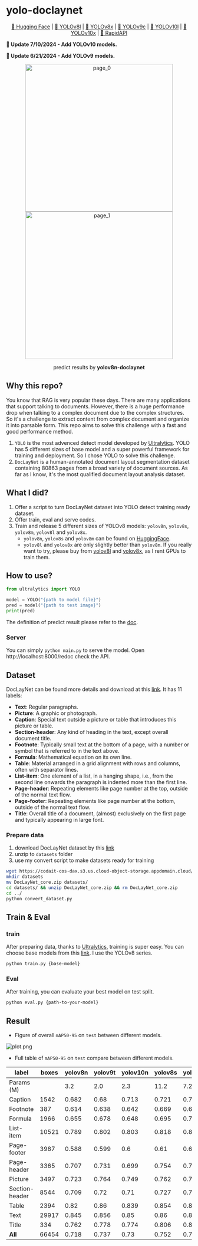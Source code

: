 # yolo-doclaynet

<p align="center">
<a href="https://huggingface.co/hantian/yolo-doclaynet">🤗 Hugging Face</a> | 
<a href="https://buymeacoffee.com/ppaanngggg/e/257457">📁 YOLOv8l</a> |
<a href="https://buymeacoffee.com/ppaanngggg/e/257777">📁 YOLOv8x</a> |
<a href="https://buymeacoffee.com/ppaanngggg/e/268779">📁 YOLOv9c</a> |
<a href="https://buymeacoffee.com/ppaanngggg/e/275642">📁 YOLOv10l</a> |
<a href="https://buymeacoffee.com/ppaanngggg/e/275645">📁 YOLOv10x</a> |
<a href="https://rapidapi.com/ppaanngggg/api/document-layout-analysis"> 🐙 RapidAPI</a>
</p>

**👏 Update 7/10/2024 - Add YOLOv10 models.**

**👏 Update 6/21/2024 - Add YOLOv9 models.**

<p align="center">
  <img src="./test.png" width="400"  alt="page_0"/>
  <img src="./annotated-test.png" width="400"  alt="page_1"/> 
</p>
<p align="center">predict results by <b>yolov8n-doclaynet</b></p>

## Why this repo?

You know that RAG is very popular these days. There are many applications that support talking to documents. However,
there is a huge performance drop when talking to a complex document due to the complex structures. So it's a challenge
to extract content from complex document and organize it into parsable form. This repo aims to solve this challenge with
a fast and good performance method.

1. `YOLO` is the most advenced detect model developed by [Ultralytics](https://github.com/ultralytics/ultralytics). YOLO
   has 5 different sizes of base model and a super powerful framework for training and deployment. So I chose YOLO to
   solve this challenge.
2. `DocLayNet` is a human-annotated document layout segmentation dataset containing 80863 pages from a broad variety of
   document sources. As far as I know, it's the most qualified document layout analysis dataset.

## What I did?

1. Offer a script to turn DocLayNet dataset into YOLO detect training ready dataset.
2. Offer train, eval and serve codes.
3. Train and release 5 different sizes
   of YOLOv8 models: `yolov8n`, `yolov8s`, `yolov8m`, `yolov8l`
   and `yolov8x`.
    - `yolov8n`, `yolov8s` and `yolov8m` can be found on [HuggingFace](https://huggingface.co/hantian/yolo-doclaynet).
    - `yolov8l` and `yolov8x` are only slightly better than `yolov8m`. If you really want to try, please buy
      from [yolov8l](https://buymeacoffee.com/ppaanngggg/e/257457)
      and [yolov8x](https://buymeacoffee.com/ppaanngggg/e/257777), as I rent GPUs to train them.

## How to use?

```python
from ultralytics import YOLO

model = YOLO("{path to model file}")
pred = model("{path to test image}")
print(pred)
```

The definition of predict result please refer to
the [doc](https://docs.ultralytics.com/modes/predict/#working-with-results).

### Server

You can simply `python main.py` to serve the model. Open http://localhost:8000/redoc check the API.

## Dataset

DocLayNet can be found more details and download at this [link](https://github.com/DS4SD/DocLayNet). It has 11 labels:

- **Text**: Regular paragraphs.
- **Picture**: A graphic or photograph.
- **Caption**: Special text outside a picture or table that introduces this picture or
  table.
- **Section-header**: Any kind of heading in the text, except overall document title.
- **Footnote**: Typically small text at the bottom of a page, with a number or symbol
  that is referred to in the text above.
- **Formula**: Mathematical equation on its own line.
- **Table**: Material arranged in a grid alignment with rows and columns, often
  with separator lines.
- **List-item**: One element of a list, in a hanging shape, i.e., from the second line
  onwards the paragraph is indented more than the first line.
- **Page-header**: Repeating elements like page number at the top, outside of the
  normal text flow.
- **Page-footer**: Repeating elements like page number at the bottom, outside of the
  normal text flow.
- **Title**: Overall title of a document, (almost) exclusively on the first page and
  typically appearing in large font.

### Prepare data

1. download DocLayNet dataset by
   this [link](https://codait-cos-dax.s3.us.cloud-object-storage.appdomain.cloud/dax-doclaynet/1.0.0/DocLayNet_core.zip)
2. unzip to `datasets` folder
3. use my convert script to make datasets ready for training

```bash
wget https://codait-cos-dax.s3.us.cloud-object-storage.appdomain.cloud/dax-doclaynet/1.0.0/DocLayNet_core.zip
mkdir datasets
mv DocLayNet_core.zip datasets/
cd datasets/ && unzip DocLayNet_core.zip && rm DocLayNet_core.zip
cd ../
python convert_dataset.py
```

## Train & Eval

### train

After preparing data, thanks to [Ultralytics](https://github.com/ultralytics/ultralytics), training is super easy. You
can choose base models from this [link](https://docs.ultralytics.com/models/). I use the YOLOv8 series.

```bash
python train.py {base-model}
```

### Eval

After training, you can evaluate your best model on test split.

```bash
python eval.py {path-to-your-model}
```

## Result

* Figure of overall `mAP50-95` on `test` between different models.

![plot.png](plot.png)

* Full table of `mAP50-95` on `test` compare between different models.

| label          | boxes | yolov8n | yolov9t | yolov10n | yolov8s | yolov9s | yolov10s | yolov8m | yolov9m | yolov10m | yolov10b | yolov8l | yolov9c | yolov10l | yolov8x | yolov10x |
|----------------|-------|---------|---------|----------|---------|---------|----------|---------|---------|----------|----------|---------|---------|----------|---------|----------|
| Params (M)     |       | 3.2     | 2.0     | 2.3      | 11.2    | 7.2     | 7.2      | 25.9    | 20.1    | 15.4     | 19.1     | 43.7    | 25.5    | 24.4     | 	68.2   | 29.5     |
| Caption        | 1542  | 0.682   | 0.68    | 0.713    | 0.721   | 0.735   | 0.738    | 0.746   | 0.749   | 0.761    | 0.762    | 0.75    | 0.746   | 0.772    | 0.753   | 0.77     |
| Footnote       | 387   | 0.614   | 0.638   | 0.642    | 0.669   | 0.684   | 0.681    | 0.696   | 0.693   | 0.713    | 0.72     | 0.702   | 0.689   | 0.722    | 0.717   | 0.725    |
| Formula        | 1966  | 0.655   | 0.678   | 0.648    | 0.695   | 0.719   | 0.698    | 0.723   | 0.737   | 0.727    | 0.715    | 0.75    | 0.752   | 0.736    | 0.747   | 0.76     |
| List-item      | 10521 | 0.789   | 0.802   | 0.803    | 0.818   | 0.827   | 0.833    | 0.836   | 0.838   | 0.845    | 0.844    | 0.841   | 0.843   | 0.851    | 0.841   | 0.849    |
| Page-footer    | 3987  | 0.588   | 0.599   | 0.6      | 0.61    | 0.612   | 0.614    | 0.64    | 0.62    | 0.645    | 0.659    | 0.641   | 0.65    | 0.671    | 0.655   | 0.661    |
| Page-header    | 3365  | 0.707   | 0.731   | 0.699    | 0.754   | 0.77    | 0.761    | 0.769   | 0.77    | 0.765    | 0.774    | 0.776   | 0.785   | 0.779    | 0.784   | 0.79     |
| Picture        | 3497  | 0.723   | 0.764   | 0.749    | 0.762   | 0.789   | 0.778    | 0.789   | 0.787   | 0.79     | 0.803    | 0.796   | 0.796   | 0.8      | 0.805   | 0.806    |
| Section-header | 8544  | 0.709   | 0.72    | 0.71     | 0.727   | 0.736   | 0.729    | 0.742   | 0.742   | 0.742    | 0.744    | 0.75    | 0.741   | 0.743    | 0.748   | 0.748    |
| Table          | 2394  | 0.82    | 0.86    | 0.839    | 0.854   | 0.88    | 0.863    | 0.88    | 0.881   | 0.879    | 0.879    | 0.885   | 0.884   | 0.891    | 0.886   | 0.889    |
| Text           | 29917 | 0.845   | 0.856   | 0.85     | 0.86    | 0.869   | 0.868    | 0.876   | 0.874   | 0.879    | 0.874    | 0.878   | 0.877   | 0.88     | 0.877   | 0.882    |
| Title          | 334   | 0.762   | 0.778   | 0.774    | 0.806   | 0.81    | 0.822    | 0.83    | 0.836   | 0.838    | 0.846    | 0.846   | 0.838   | 0.845    | 0.84    | 0.848    |
| **All**        | 66454 | 0.718   | 0.737   | 0.73     | 0.752   | 0.766   | 0.762    | 0.775   | 0.775   | 0.78     | 0.784    | 0.783   | 0.782   | 0.79     | 0.787   | 0.793    |
